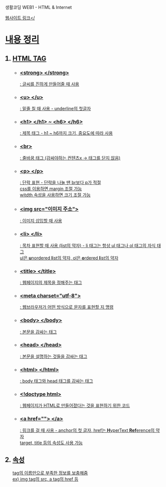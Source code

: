 생활코딩 WEB1 - HTML & Internet

<a href='https://yun-yeojun.github.io/Web_Study/Week1/WEB1-HTML%20&%20Internet/'>웹사이트 링크</
<h1>내용 정리</h1>
<ol>
  <h2><li>HTML TAG</li></h2>
    <ul>
      <h3><strong><li>&lt;strong&gt; &lt;/strong&gt;</li></strong></h3> : 글씨를 진하게 만들어줄 때 사용<br>
      <h3><strong><li>&lt;u&gt; &lt;/u&gt;</li></strong></h3> : 밑줄 칠 때 사용 - underline의 첫글자<br>
      <h3><strong><li>&lt;h1&gt; &lt;/h1&gt; ~ &lt;h6&gt; &lt;/h6&gt;</li></strong></h3> : 제목 태그 - h1 ~ h6까지 크기, 중요도에 따라 사용<br>
      <h3><strong><li>&lt;br&gt;</li></strong></h3> : 줄바꿈 태그 (감싸야하는 컨텐츠x -> 태그를 닫지 않음)<br>
      <h3><strong><li>&lt;p&gt; &lt;/p&gt;</li></strong></h3> : 단락 표현 - 단락을 나눌 땐 br보다 p가 적절 <br> css를 이용하면 margin 조절 가능 <br> witdth 속성을 사용하면 크기 조절 가능<br>
      <h3><strong><li>&lt;img src="이미지 주소"&gt;</li></strong></h3> : 이미지 삽입할 때 사용<br>
      <h3><strong><li>&lt;li&gt; &lt;/li&gt;</li></strong></h3> : 목차 표현할 때 사용 (list의 약자) - li 태그는 항상 ul 태그나 ol 태그의 자식 태그<br>
      ul은 <strong>u</strong>nordered <strong>l</strong>ist의 약자, ol은 <strong>o</strong>rdered <strong>l</strong>ist의 약자<br>
        <h3><strong><li>&lt;title&gt; &lt;/title&gt;</li></strong></h3> : 웹페이지의 제목을 정해주는 태그<br>
        <h3><strong><li>&lt;meta charset="utf-8"&gt;</li></strong></h3> : 웹브라우저가 어떤 방식으로 문자를 표현할 지 명령<br>
        <h3><strong><li>&lt;body&gt; &lt;/body&gt;</li></strong></h3> : 본문을 감싸는 태그<br>
        <h3><strong><li>&lt;head&gt; &lt;/head&gt;</li></strong></h3> : 본문을 설명하는 것들을 감싸는 태그<br>
        <h3><strong><li>&lt;html&gt; &lt;/html&gt;</li></strong></h3> : body 태그와 head 태그를 감싸는 태그<br>
        <h3><strong><li>&lt;!doctype html&gt;</li></strong></h3> : 웹페이지가 HTML로 만들어졌다는 것을 표현하기 위한 코드<br>
        <h3><strong><li>&lt;a href=""&gt; &lt;/a&gt;</li></strong></h3> : 링크를 걸 때 사용 - anchor의 첫 글자, href는 <strong>H</strong>yperText <strong>Ref</strong>erence의 약자 <br> target, title 등의 속성도 사용 가능<br>
    </ul>
  <h2><li>속성</li></h2>
    tag의 이름만으로 부족한 정보를 보충해줌<br>
    ex) img tag의 src, a tag의 href 등
</ol>
